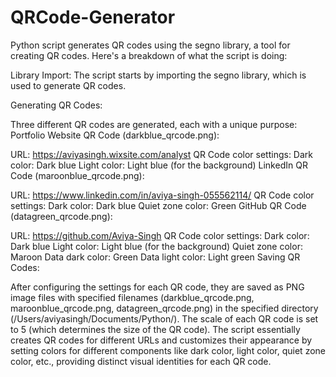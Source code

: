 # QRCode-Generator
Python script generates QR codes using the segno library, a tool for creating QR codes. Here's a breakdown of what the script is doing:

Library Import:
The script starts by importing the segno library, which is used to generate QR codes.

Generating QR Codes:

Three different QR codes are generated, each with a unique purpose:
Portfolio Website QR Code (darkblue_qrcode.png):

URL: https://aviyasingh.wixsite.com/analyst
QR Code color settings:
Dark color: Dark blue
Light color: Light blue (for the background)
LinkedIn QR Code (maroonblue_qrcode.png):

URL: https://www.linkedin.com/in/aviya-singh-055562114/
QR Code color settings:
Dark color: Dark blue
Quiet zone color: Green
GitHub QR Code (datagreen_qrcode.png):

URL: https://github.com/Aviya-Singh
QR Code color settings:
Dark color: Dark blue
Light color: Light blue (for the background)
Quiet zone color: Maroon
Data dark color: Green
Data light color: Light green
Saving QR Codes:

After configuring the settings for each QR code, they are saved as PNG image files with specified filenames (darkblue_qrcode.png, maroonblue_qrcode.png, datagreen_qrcode.png) in the specified directory (/Users/aviyasingh/Documents/Python/).
The scale of each QR code is set to 5 (which determines the size of the QR code).
The script essentially creates QR codes for different URLs and customizes their appearance by setting colors for different components like dark color, light color, quiet zone color, etc., providing distinct visual identities for each QR code.
